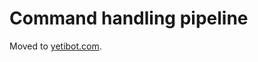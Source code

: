 # Command handling pipeline

Moved to
[yetibot.com](https://yetibot.com/dev-guide#command_handling_pipeline).
